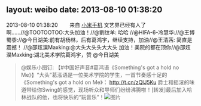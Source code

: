 layout: weibo
date: 2013-08-10 01:38:20
---
2013-08-10 01:38:20  &nbsp;&nbsp;&nbsp;&nbsp;&nbsp;&nbsp; 来自 <a href="http://app.weibo.com/t/feed/22zMnn" rel="nofollow">小米手机</a>
文艺界已经有人了啊……//@TOOTOOTOO:大头加油！//@劉纹羊: 哈哈 //@HIFA-6-冷慧华://@王博蜀黍://@今日湖美:前有胡杨林，后有葛鸿宇，继续支持，加油//@王清茜: 简直是震撼！ //@邵炫淏Maxking:@大头大头头大大头 加油！美院的都在顶你//@邵炫淏Maxking:湖北美术学院葛鸿宇，赞 @今日湖美
>  @娱乐小图钉: 【#中国好声音#葛鸿语《Something's got a hold no Me》】“大头”葛泓语是一位美术学院的学生，一首节奏感十足的《Something's got a hold on Me》： http://t.cn/zQlJ5Ku 爵士和摇滚的味道带给你Swing的感觉，现场听众和导师们纷纷沸腾啦！[转发]最后加入哈林战队的他，也将快乐的“玩音乐”！ ​​​
>  ![图片](https://ww4.sinaimg.cn/large/4bba2f06jw1e7gq4struuj20c810tgok.jpg)
